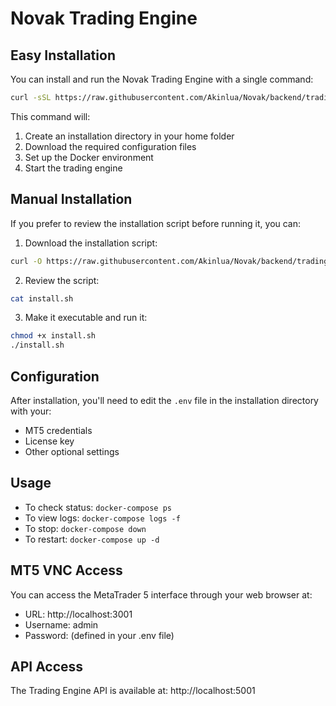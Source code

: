 # Novak Trading Engine

## Easy Installation

You can install and run the Novak Trading Engine with a single command:

```bash
curl -sSL https://raw.githubusercontent.com/Akinlua/Novak/backend/trading-engine/install.sh | bash
```

This command will:
1. Create an installation directory in your home folder
2. Download the required configuration files
3. Set up the Docker environment
4. Start the trading engine

## Manual Installation

If you prefer to review the installation script before running it, you can:

1. Download the installation script:
```bash
curl -O https://raw.githubusercontent.com/Akinlua/Novak/backend/trading-engine/install.sh
```

2. Review the script:
```bash
cat install.sh
```

3. Make it executable and run it:
```bash
chmod +x install.sh
./install.sh
```

## Configuration

After installation, you'll need to edit the `.env` file in the installation directory with your:
- MT5 credentials
- License key
- Other optional settings

## Usage

- To check status: `docker-compose ps`
- To view logs: `docker-compose logs -f`
- To stop: `docker-compose down`
- To restart: `docker-compose up -d`

## MT5 VNC Access

You can access the MetaTrader 5 interface through your web browser at:
- URL: http://localhost:3001
- Username: admin
- Password: (defined in your .env file)

## API Access

The Trading Engine API is available at: http://localhost:5001
